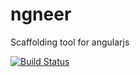 ngneer
======

Scaffolding tool for angularjs

[![Build Status](https://secure.travis-ci.org/stephanebisson/ngneer.png?branch=master)](http://travis-ci.org/stephanebisson/ngneer)